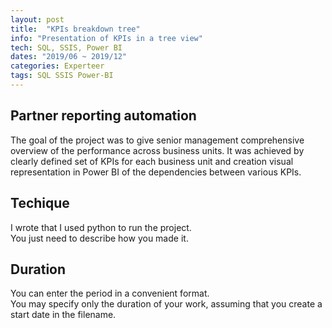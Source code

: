```yaml
---
layout: post
title:  "KPIs breakdown tree"
info: "Presentation of KPIs in a tree view"
tech: SQL, SSIS, Power BI
dates: "2019/06 ~ 2019/12" 
categories: Experteer
tags: SQL SSIS Power-BI
---
```


## Partner reporting automation
The goal of the project was to give senior management comprehensive overview of the performance across business
units. It was achieved by clearly defined set of KPIs for each business unit and creation visual representation in
Power BI of the dependencies between various KPIs.   


## Techique
I wrote that I used python to run the project.  
You just need to describe how you made it.  


## Duration 
You can enter the period in a convenient format.   
You may specify only the duration of your work, assuming that you create a start date in the filename.  

